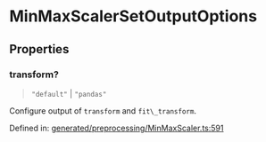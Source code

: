 # MinMaxScalerSetOutputOptions

## Properties

### transform?

> `"default"` \| `"pandas"`

Configure output of `transform` and `fit\_transform`.

Defined in:  [generated/preprocessing/MinMaxScaler.ts:591](https://github.com/transitive-bullshit/scikit-learn-ts/blob/92ab806/packages/sklearn/src/generated/preprocessing/MinMaxScaler.ts#L591)
